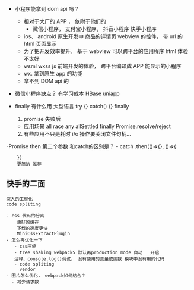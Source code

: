 - 小程序能拿到 dom api 吗？

  - 相对于大厂的 APP ， 依附于他们的
    - 微信小程序， 支付宝小程序， 抖音小程序 快手小程序
  - ios、 android 原生开发中 商品的详情页
    webview 的控件， 带 url 的 html 页面显示
  - 为了把开发效率提升， 基于 webview 可以跨平台的应用程序
    html 体验不太好
  - wsml wxss js 前端开发的体验， 跨平台编译成 APP 能显示的小程序
  - wx. 拿到原生 app 的功能
  - 拿不到 DOM api 的

- 微信小程序缺点？
  有学习成本
  HBase uniapp

- finally 有什么用
  大型语言 try {} catch() {} finally
  1. promise 失败后
  - 应用场景
    all race any allSettled finally
    Promise.resolve/reject
  2. 有些应用不只是耗时
     i/o 操作要关闭文件句柄...  

-Promise then 第二个参数 和catch的区别是？
    - catch
        .then(()=>{}, ()=>{
        
        })
        更简洁 推荐 


## 快手的二面
    深入的工程化
    code spliting

    - css 代码的分离
        更好的缓存
        下载的速度更快
        MiniCssExtractPlugin
    - 怎么再优化一下 
       - css压缩
       - tree shaking webpack5 默认再production mode 自动   开启
       注释、console.log()调试， 没有使用的变量或函数 模块中没有用的代码 
       - code spliting
         vendor 
    - 图片怎么优化， webpack如何结合？
      - 减少请求数